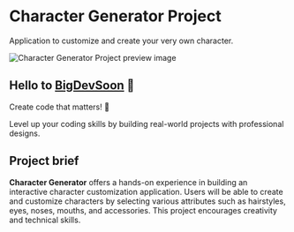 # Character Generator Project

Application to customize and create your very own character.

![Character Generator Project preview image](./project-preview.jpeg)

## Hello to [BigDevSoon](https://bigdevsoon.me/) 👋

Create code that matters! 🤩

Level up your coding skills by building real-world projects with professional designs.

## Project brief

**Character Generator** offers a hands-on experience in building an interactive character customization application. Users will be able to create and customize characters by selecting various attributes such as hairstyles, eyes, noses, mouths, and accessories. This project encourages creativity and technical skills.
